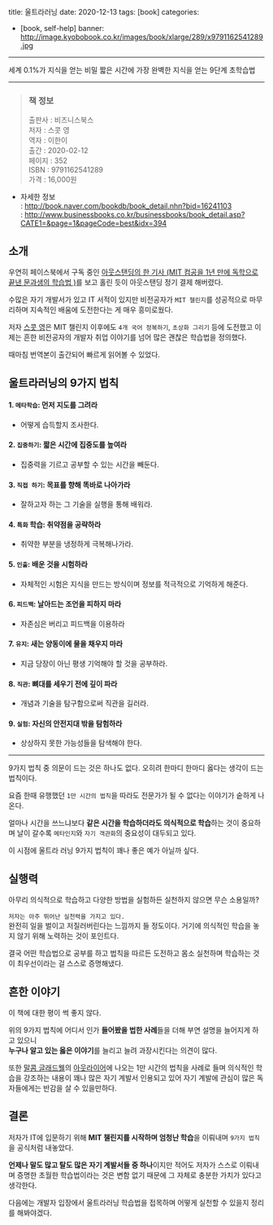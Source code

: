 title: 울트라러닝
date: 2020-12-13
tags: [book]
categories:
- [book, self-help]
banner: http://image.kyobobook.co.kr/images/book/xlarge/289/x9791162541289.jpg

---

세계 0.1%가 지식을 얻는 비밀 짧은 시간에 가장 완벽한 지식을 얻는 9단계 초학습법
<!-- more -->

---

>### 책 정보 
>출판사 : 비즈니스북스  
>저자 : 스콧 영  
>역자 : 이한이  
>출간 : 2020-02-12  
>페이지 : 352  
>ISBN : 9791162541289  
>가격 : 16,000원

- 자세한 정보  
: <http://book.naver.com/bookdb/book_detail.nhn?bid=16241103>  
: <http://www.businessbooks.co.kr/businessbooks/book_detail.asp?CATE1=&page=1&pageCode=best&idx=394>

## 소개

우연히 페이스북에서 구독 중인 [아웃스탠딩의 한 기사 (MIT 컴공을 1년 만에 독학으로 끝낸 문과생의 학습법
)](https://outstanding.kr/ultralearning20191017)를 보고 홀린 듯이 아웃스탠딩 정기 결제 해버렸다.

수많은 자기 개발서가 있고 IT 서적이 있지만 비전공자가 `MIT 챌린지`를 성공적으로 마무리하며 지속적인 배움에 도전한다는 게 매우 흥미로웠다.

저자 [스콧 영](https://www.scotthyoung.com)은 MIT 챌린지 이후에도
`4개 국어 정복하기`, `초상화 그리기` 등에 도전했고 이제는 흔한 비전공자의 개발자 취업 이야기를 넘어 많은 괜찮은 학습법을 정의했다.

때마침 번역본이 출간되어 빠르게 읽어볼 수 있었다.

## 울트라러닝의 9가지 법칙

#### 1. `메타학습`: 먼저 지도를 그려라
- 어떻게 습득할지 조사한다.

#### 2. `집중하기`: 짧은 시간에 집중도를 높여라
- 집중력을 기르고 공부할 수 있는 시간을 빼둔다.

#### 3. `직접 하기`: 목표를 향해 똑바로 나아가라
- 잘하고자 하는 그 기술을 실행을 통해 배워라.

#### 4. `특화` 학습: 취약점을 공략하라
- 취약한 부분을 냉정하게 극복해나가라.

#### 5. `인출`: 배운 것을 시험하라
- 자체적인 시험은 지식을 만드는 방식이며 정보를 적극적으로 기억하게 해준다.

#### 6. `피드백`: 날아드는 조언을 피하지 마라
- 자존심은 버리고 피드백을 이용하라

#### 7. `유지`: 새는 양동이에 물을 채우지 마라
- 지금 당장이 아닌 평생 기억해야 할 것을 공부하라.

#### 8. `직관`: 뼈대를 세우기 전에 깊이 파라
- 개념과 기술을 탐구함으로써 직관을 길러라.

#### 9. `실험`: 자신의 안전지대 밖을 탐험하라
- 상상하지 못한 가능성들을 탐색해야 한다.

---

9가지 법칙 중 의문이 드는 것은 하나도 없다. 오히려 한마디 한마디 옳다는 생각이 드는 법칙이다.

요즘 한때 유행했던 `1만 시간의 법칙`을 따라도 전문가가 될 수 없다는 이야기가 숱하게 나온다.

얼마나 시간을 쓰느냐보다 **같은 시간을 학습하더라도 의식적으로 학습**하는 것이 중요하며 날이 갈수록 `메타인지`와 `자기 객관화`의 중요성이 대두되고 있다.

이 시점에 울트라 러닝 9가지 법칙이 꽤나 좋은 예가 아닐까 싶다.

## 실행력

아무리 의식적으로 학습하고 다양한 방법을 실험하든 실천하지 않으면 무슨 소용일까?

`저자는 아주 뛰어난 실천력을 가지고 있다.`  
완전히 일을 벌이고 저질러버린다는 느낌까지 들 정도이다. 거기에 의식적인 학습을 놓지 않기 위해 노력하는 것이 포인트다.

결국 어떤 학습법으로 공부를 하고 법칙을 따르든 도전하고 몸소 실천하며 학습하는 것이 최우선이라는 걸 스스로 증명해냈다.

## 흔한 이야기

이 책에 대한 평이 썩 좋지 않다.

위의 9가지 법칙에 어디서 인가 **들어봤을 법한 사례**들을 더해 부연 설명을 늘어지게 하고 있으니  
**누구나 알고 있는 옳은 이야기**를 늘리고 늘려 과장시킨다는 의견이 많다.

또한 [말콤 글래드웰](https://ko.wikipedia.org/wiki/%EB%A7%AC%EC%BB%B4_%EA%B8%80%EB%9E%98%EB%93%9C%EC%9B%B0)의 [아웃라이어](http://www.kyobobook.co.kr/product/detailViewKor.laf?ejkGb=KOR&mallGb=KOR&barcode=9788934995340)에 나오는 1만 시간의 법칙을 사례로 들며 의식적인 학습을 강조하는 내용이 꽤나 많은 자기 계발서 인용되고 있어 자기 계발에 관심이 많은 독자들에게는 반감을 살 수 있을만하다.

## 결론

저자가 IT에 입문하기 위해 **MIT 챌린지를 시작하며 엄청난 학습**을 이뤄내며 `9가지 법칙`을 공식처럼 내놓았다.

**언제나 말도 많고 탈도 많은 자기 계발서들 중 하나**이지만 적어도 저자가 스스로 이뤄내며 증명한 초월한 학습법이라는 것은 변함 없기 때문에 그 자체로 충분한 가치가 있다고 생각한다.

다음에는 개발자 입장에서 울트라러닝 학습법을 접목하며 어떻게 실천할 수 있을지 정리를 해봐야겠다.
